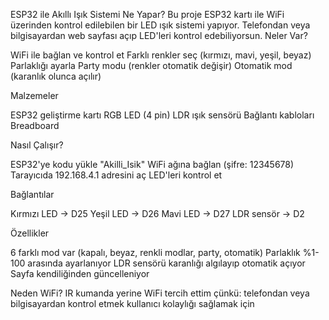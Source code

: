 ESP32 ile Akıllı Işık Sistemi
Ne Yapar?
Bu proje ESP32 kartı ile WiFi üzerinden kontrol edilebilen bir LED ışık sistemi yapıyor. Telefondan veya bilgisayardan web sayfası açıp LED'leri kontrol edebiliyorsun.
Neler Var?

WiFi ile bağlan ve kontrol et
Farklı renkler seç (kırmızı, mavi, yeşil, beyaz)
Parlaklığı ayarla
Party modu (renkler otomatik değişir)
Otomatik mod (karanlık olunca açılır)

Malzemeler

ESP32 geliştirme kartı
RGB LED (4 pin)
LDR ışık sensörü
Bağlantı kabloları
Breadboard

Nasıl Çalışır?

ESP32'ye kodu yükle
"Akilli_Isik" WiFi ağına bağlan (şifre: 12345678)
Tarayıcıda 192.168.4.1 adresini aç
LED'leri kontrol et

Bağlantılar

Kırmızı LED -> D25
Yeşil LED -> D26
Mavi LED -> D27
LDR sensör -> D2

Özellikler

6 farklı mod var (kapalı, beyaz, renkli modlar, party, otomatik)
Parlaklık %1-100 arasında ayarlanıyor
LDR sensörü karanlığı algılayıp otomatik açıyor
Sayfa kendiliğinden güncelleniyor

Neden WiFi?
IR kumanda yerine WiFi tercih ettim çünkü:
telefondan veya bilgisayardan kontrol etmek kullanıcı kolaylığı sağlamak için
